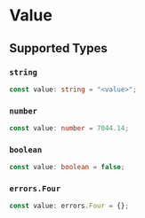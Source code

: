 # Value


## Supported Types

### `string`

```typescript
const value: string = "<value>";
```

### `number`

```typescript
const value: number = 7044.14;
```

### `boolean`

```typescript
const value: boolean = false;
```

### `errors.Four`

```typescript
const value: errors.Four = {};
```

